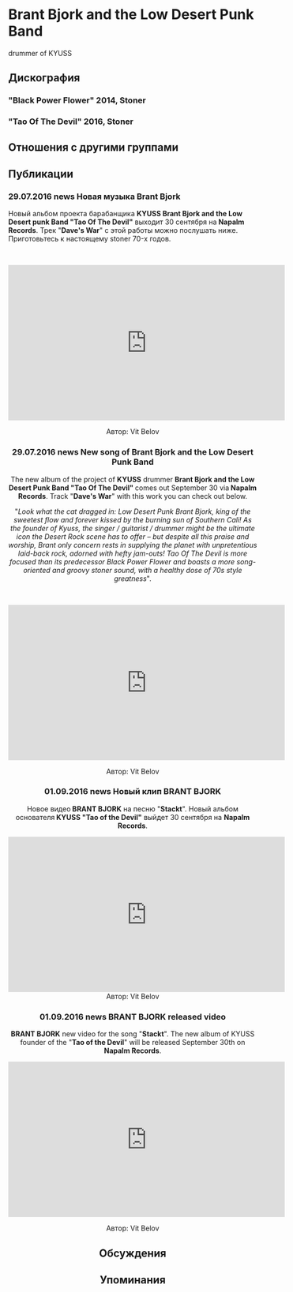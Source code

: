 # Brant Bjork and the Low Desert Punk Band

drummer of KYUSS

## Дискография

### "Black Power Flower" 2014, Stoner



### "Tao Of The Devil" 2016, Stoner




## Отношения с другими группами


## Публикации

### 29.07.2016 news Новая музыка Brant Bjork

<p>Новый альбом проекта барабанщика <strong>KYUSS Brant Bjork and the Low Desert punk Band "Tao Of The Devil"</strong> выходит 30 сентября на<strong> Napalm Records</strong>. Трек "<strong>Dave's War</strong>" с этой работы можно послушать ниже. Приготовьтесь к настоящему stoner 70-х годов.</p><p>&nbsp;<center><iframe width="560" height="315" src="https://www.youtube.com/embed/vBpVH8z3ZG8" frameborder="0" allowfullscreen></iframe></p>
Автор: Vit Belov

### 29.07.2016 news New song of Brant Bjork and the Low Desert Punk Band 

<p>The new album of the project of <strong>KYUSS</strong> drummer <strong>Brant Bjork and the Low Desert Punk Band "Tao Of The Devil" </strong>comes out September 30 via<strong> Napalm Records</strong>. Track "<strong>Dave's War</strong>" with this work you can check out below.</p><p>"<em>Look what the cat dragged in: Low Desert Punk Brant Bjork, king of the sweetest flow and forever kissed by the burning sun of Southern Cali! As the founder of Kyuss, the singer / guitarist / drummer might be the ultimate icon the Desert Rock scene has to offer – but despite all this praise and worship, Brant only concern rests in supplying the planet with unpretentious laid-back rock, adorned with hefty jam-outs! Tao Of The Devil is more focused than its predecessor Black Power Flower and boasts a more song-oriented and groovy stoner sound, with a healthy dose of 70s style greatness</em>".</p><p>&nbsp;<center><iframe width="560" height="315" src="https://www.youtube.com/embed/vBpVH8z3ZG8" frameborder="0" allowfullscreen=""></iframe><p></p></center>
Автор: Vit Belov

### 01.09.2016 news Новый клип BRANT BJORK

<p>Новое видео<strong> BRANT BJORK</strong> на песню "<strong>Stackt</strong>". Новый альбом основателя<strong> KYUSS "Tao of the Devil"</strong> выйдет 30 сентября на <strong>Napalm Records</strong>.</p><p><center><iframe width="560" height="315" src="https://www.youtube.com/embed/lsTYwmW9YA4" frameborder="0" allowfullscreen></iframe>
Автор: Vit Belov

### 01.09.2016 news BRANT BJORK released video

<p><strong>BRANT BJORK</strong> new video for the song "<strong>Stackt</strong>". The new album of KYUSS founder of the "<strong>Tao of the Devil</strong>" will be released September 30th on<strong> Napalm Records</strong>.</p><p><center><iframe width="560" height="315" src="https://www.youtube.com/embed/lsTYwmW9YA4" frameborder="0" allowfullscreen></iframe></p>
Автор: Vit Belov


## Обсуждения


## Упоминания


